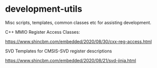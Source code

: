# development-utils

Misc scripts, templates, common classes etc for assisting development.

C++ MMIO Register Access Classes:

https://www.shincbm.com/embedded/2020/08/30/cxx-reg-access.html

SVD Templates for CMSIS-SVD register descriptions

https://www.shincbm.com/embedded/2020/08/21/svd-jinja.html

